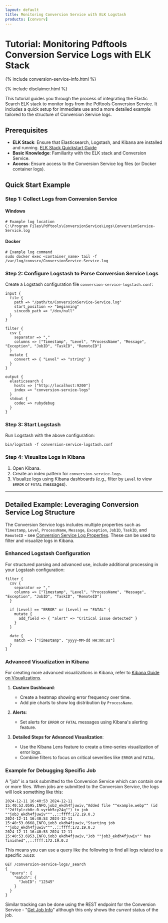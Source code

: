 ```yaml
---
layout: default
title: Monitoring Conversion Service with ELK Logstash
products: [convsrv]
---
```


# Tutorial: Monitoring Pdftools Conversion Service Logs with ELK Stack

{% include conversion-service-info.html %}

{% include disclaimer.html %}

This tutorial guides you through the process of integrating the Elastic Search ELK stack to monitor logs from the Pdftools Conversion Service. It includes a quick setup for immediate use and a more detailed example tailored to the structure of Conversion Service logs.

## Prerequisites

- **ELK Stack**: Ensure that Elasticsearch, Logstash, and Kibana are installed and running. [ELK Stack Quickstart Guide](https://www.elastic.co/guide/en/elastic-stack-get-started/current/get-started-elastic-stack.html)
- **Basic Knowledge**: Familiarity with the ELK stack and Conversion Service.
- **Access**: Ensure access to the Conversion Service log files (or Docker container logs).

## Quick Start Example

### Step 1: Collect Logs from Conversion Service

#### Windows
```shell
# Example log location
C:\Program Files\Pdftools\ConversionService\Logs\ConversionService-Service.log
```

#### Docker
```shell
# Example log command
sudo docker exec <container_name> tail -f /var/log/convsrv/ConversionService-Service.log
```

### Step 2: Configure Logstash to Parse Conversion Service Logs

Create a Logstash configuration file `conversion-service-logstash.conf`:

```plaintext
input {
  file {
    path => "/path/to/ConversionService-Service.log"
    start_position => "beginning"
    sincedb_path => "/dev/null"
  }
}

filter {
  csv {
    separator => ","
    columns => ["Timestamp", "Level", "ProcessName", "Message", "Exception", "JobID", "TaskID", "RemoteID"]
  }
  mutate {
    convert => { "Level" => "string" }
  }
}

output {
  elasticsearch {
    hosts => ["http://localhost:9200"]
    index => "conversion-service-logs"
  }
  stdout {
    codec => rubydebug
  }
}
```

### Step 3: Start Logstash
Run Logstash with the above configuration:

```shell
bin/logstash -f conversion-service-logstash.conf
```

### Step 4: Visualize Logs in Kibana

1. Open Kibana.
2. Create an index pattern for `conversion-service-logs`.
3. Visualize logs using Kibana dashboards (e.g., filter by `Level` to view `ERROR` or `FATAL` messages).

---

## Detailed Example: Leveraging Conversion Service Log Structure

The Conversion Service logs includes multiple properties such as `Timestamp`, `Level`, `ProcessName`, `Message`, `Exception`, `JobID`, `TaskID`, and `RemoteID` - see <a href="https://www.pdftools.com/docs/conversion-service/monitor/service-log/#log-properties">Conversion Service Log Properties</a>. These can be used to filter and visualize logs in Kibana.

### Enhanced Logstash Configuration

For structured parsing and advanced use, include additional processing in your Logstash configuration:

```plaintext
filter {
  csv {
    separator => ","
    columns => ["Timestamp", "Level", "ProcessName", "Message", "Exception", "JobID", "TaskID", "RemoteID"]
  }

  if [Level] == "ERROR" or [Level] == "FATAL" {
    mutate {
      add_field => { "alert" => "Critical issue detected" }
    }
  }

  date {
    match => ["Timestamp", "yyyy-MM-dd HH:mm:ss"]
  }
}
```

### Advanced Visualization in Kibana

For creating more advanced visualizations in Kibana, refer to [Kibana Guide on Visualizations](https://www.elastic.co/guide/en/kibana/current/dashboard.html).

1. **Custom Dashboard**:
   - Create a heatmap showing error frequency over time.
   - Add pie charts to show log distribution by `ProcessName`.

2. **Alerts**:
   - Set alerts for `ERROR` or `FATAL` messages using Kibana's alerting feature.

3. **Detailed Steps for Advanced Visualization**:
   - Use the Kibana Lens feature to create a time-series visualization of error logs.
   - Combine filters to focus on critical severities like `ERROR` and `FATAL`.

### Example for Debugging Specific Job

A "job" is a task submitted to the Conversion Service which can contain one or more files. When jobs are submitted to the Conversion Service, the logs will look something like this:

```log
2024-12-11 16:40:53 2024-12-11 15:40:53.0595,INFO,job3_ekdh4fjuwiv,"Added file ""example.webp"" (id ""2dffplrzb0r-0-vyrbh5cy24q"") to job ""job3_ekdh4fjuwiv""",,::ffff:172.19.0.3
2024-12-11 16:40:53 2024-12-11 15:40:53.0668,INFO,job3_ekdh4fjuwiv,"Starting job ""job3_ekdh4fjuwiv""",,::ffff:172.19.0.3
2024-12-11 16:40:53 2024-12-11 15:40:53.6953,INFO,job3_ekdh4fjuwiv,"Job ""job3_ekdh4fjuwiv"" has finished",,::ffff:172.19.0.3
```

This means you can use a query like the following to find all logs related to a specific `JobID`:
```shell
GET /conversion-service-logs/_search
{
  "query": {
    "match": {
      "JobID": "12345"
    }
  }
}
```

Similar tracking can be done using the REST endpoint for the Conversion Service - "<a href="https://www.pdftools.com/docs/conversion-service/api/advanced-api/get-job-info/">Get Job Info</a>" although this only shows the _current_ status of the job.